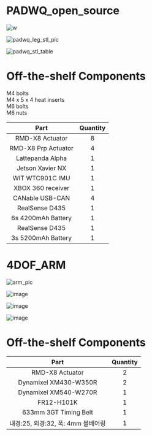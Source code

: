 # PADWQ_open_source

![w](https://user-images.githubusercontent.com/70566285/125389926-f228c300-e3dc-11eb-9061-e656afe31f64.gif)

![padwq_leg_stl_pic](https://user-images.githubusercontent.com/70566285/125389858-d3c2c780-e3dc-11eb-803d-d5112645f65b.PNG)

![padwq_stl_table](https://user-images.githubusercontent.com/70566285/125389885-e0472000-e3dc-11eb-81fe-fc685181a80e.PNG)

# Off-the-shelf Components

M4 bolts  
M4 x 5 x 4 heat inserts  
M6 bolts  
M6 nuts  

| Part | Quantity |
| :---: | :---: | 
|RMD-X8 Actuator |8 |
|RMD-X8 Prp Actuator |4 | 
|Lattepanda Alpha|1 | 
|Jetson Xavier NX |1 | 
|WIT WTC901C IMU |1 | 
|XBOX 360 receiver|1 |  
|CANable USB-CAN |4|   
|RealSense D435|1|   
|6s 4200mAh Battery |1 |   
|RealSense D435|1|   
|3s 5200mAh Battery |1|   

# 4DOF_ARM
![arm_pic](https://user-images.githubusercontent.com/70566285/203746873-6252d0ea-cd05-4b57-8300-03ccf579f7c5.png)

![image](https://user-images.githubusercontent.com/70566285/219383259-afc98eac-d1fe-4f68-b258-f33cad280fde.png)


![image](https://user-images.githubusercontent.com/70566285/203766556-ade8b1c7-9887-4989-ad39-cc6555256b59.png)


![image](https://user-images.githubusercontent.com/70566285/203762072-d65436d6-fad3-4b36-882a-6cb2064e1cfc.png)



# Off-the-shelf Components


| Part | Quantity |
| :---: | :---: | 
|RMD-X8 Actuator |2 |
|Dynamixel XM430-W350R|2 |
|Dynamixel XM540-W270R|1 |
|FR12-H101K |1 | 
|633mm 3GT Timing Belt |1 | 
|내경:25, 외경:32, 폭: 4mm 볼베어링|1 |  



